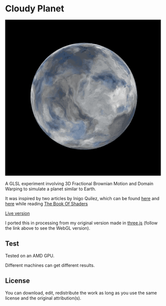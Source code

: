 # Cloudy Planet

![Cloudy Planet, frame](https://raw.githubusercontent.com/KessonDalef/cloudy_planet/master/preview/preview.gif)

A GLSL experiment involving 3D Fractional Brownian Motion and Domain Warping to simulate a planet similar to Earth.

It was inspired by two articles by Inigo Quilez, which can be found [here](https://www.iquilezles.org/www/articles/warp/warp.htm) and [here](https://www.iquilezles.org/www/articles/fbm/fbm.htm) while reading [The Book Of Shaders](https://thebookofshaders.com/13/) 

[Live version](https://kesson.io/experiments/cloudyplanet)

I ported this in processing from my original version made in [three.js](https://threejs.org/) (follow the link above to see the WebGL version).

## Test

Tested on an AMD GPU.

Different machines can get different results.

## License

You can download, edit, redistribute the work as long as you use the same license and the original attribution(s).